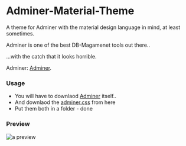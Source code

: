 # Adminer-Material-Theme

A theme for Adminer with the material design language in mind, at least sometimes.

Adminer is one of the best DB-Magamenet tools out there..

...with the catch that it looks horrible.


Adminer: [Adminer][1]. 

### Usage
* You will have to downlaod [Adminer][1] itself.. 
* And downlaod the [adminer.css][2] from here
* Put them both in a folder - done


### Preview
<img src="http://stillhart.biz/project/adminer/example.png" alt="a preview"/>

  [1]: https://www.adminer.org/
  [2]: https://github.com/arcs-/Adminer-Material-Theme/archive/master.zip
